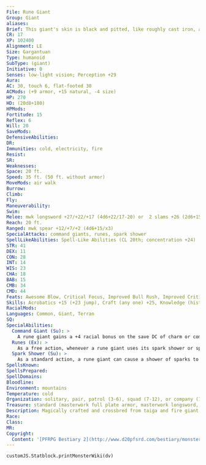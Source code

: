 ```yaml
---
File: Rune Giant
Group: Giant
aliases: 
Brief: This giant's skin is black and pitted, like roughly cast iron, and etched with glowing red runes.
CR: 17
XP: 102400
Alignment: LE
Size: Gargantuan
Type: humanoid
SubType: (giant)
Initiative: 0
Senses: low-light vision; Perception +29
Aura: 
AC: 30, touch 6, flat-footed 30
ACMods: (+9 armor, +15 natural, -4 size)
HP: 270
HD: (20d8+180)
HPMods: 
Fortitude: 15
Reflex: 6
Will: 20
SaveMods: 
DefensiveAbilities: 
DR: 
Immunities: cold, electricity, fire
Resist: 
SR: 
Weaknesses: 
Space: 20 ft.
Speed: 35 ft. (50 ft. without armor)
MoveMods: air walk
Burrow: 
Climb: 
Fly: 
Maneuverability: 
Swim: 
Melee: mwk longsword +27/+22/+17 (4d6+22/17-20) or  2 slams +26 (2d6+15)
Reach: 20 ft.
Ranged: mwk spear +12/+7/+2 (4d6+15/x3)
SpecialAttacks: command giants, runes, spark shower
SpellLikeAbilities: Spell-Like Abilities (CL 20th; concentration +24)  Constant-air walk At will-charm person (DC 15), suggestion (DC 17)  3/day-mass charm monster (DC 22), dominate person (DC 19)  1/day-demand (DC 22), true seeing
STR: 41
DEX: 11
CON: 28
INT: 14
WIS: 23
CHA: 18
BAB: 15
CMB: 34
CMD: 44
Feats: Awesome Blow, Critical Focus, Improved Bull Rush, Improved Critical (longsword), Improved Vital Strike, Iron Will, Power Attack, Quick Draw, Staggering Critical, Vital Strike
Skills: Acrobatics +15 (+23 jump), Craft (any one) +25, Knowledge (history) +12, Knowledge (nobility) +12, Perception +29
RacialMods: 
Languages: Common, Giant, Terran
SQ: 
SpecialAbilities:
  Command Giant (Su): >
    A rune giant gains a +4 racial bonus on the save DC of charm or compulsion effects used against giants.
  Runes (Ex): >
    As a free action, whenever a rune giant uses its spark shower or spell-like abilities, it can cause the runes on its body to flash with light. All creatures within 10 feet of the giant must make a DC 24 Fortitude save or be blinded for 1 round. The saving throw is Charisma-based.
  Spark Shower (Su): >
    As a standard action, a rune giant can cause a shower of sparks to erupt out of one of the runes on its body. These sparks function as a breath weapon (30-ft.  cone; 10d6 fire and 10d6 electricity damage; Reflex DC 29 half; usable once every 1d4 rounds). The save DC is Constitution-based.
SpellsKnown: 
SpellsPrepared: 
SpellDomains: 
Bloodline: 
Environment: mountains
Temperature: cold
Organization: solitary, pair, patrol (3-6), squad (7-12), or company (13-30 plus 2-4 fighters or rogues of 2nd-4th level, 1 oracle or sorcerer of 5th-8th level, 1 ranger or monk commander of 5th-6th level, 10-20 yetis, 1-4 cloud giants, 8-12 frost giants, 10-16 stone giants, 4-8 lamia matriarchs, and 1-2 adult blue dragons)
Treasure: standard (masterwork full plate armor, masterwork longsword, 3 masterwork spears, other treasure)
Description: Magically crafted and crossbred from taiga and fire giant slaves by ancient wizards, rune giants are anathema to their own kind.  Given power to command and magically control other giants, the rune giants themselves served their even more powerful masters, and in so doing granted ancient empires armies of giants to command.  In the eons since these ancient empires collapsed, rune giants have persisted as a race of their own, little more than bogeymen, horrors whispered of late at night by superstitious giants.  Rune giants' charcoal flesh is decorated by dozens of runes-manifestations of their eldritch powers. Rune giants are 40 feet tall and weigh 25,000 pounds.
Race: 
Class: 
MR: 
Copyright:
  Content: '[PFRPG Bestiary 2](http://www.d20pfsrd.com/bestiary/monster-listings/humanoids/giants/giant-true/rune-giant)'
---
```

```dataviewjs
customJS.Statblock.printMonsterWiki(dv)
```
